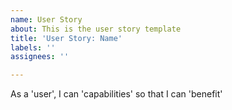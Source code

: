 ```yaml
---
name: User Story
about: This is the user story template
title: 'User Story: Name'
labels: ''
assignees: ''

---
```


As a 'user', I can 'capabilities' so that I can 'benefit'
